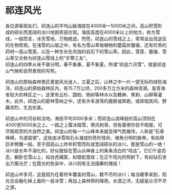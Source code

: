 # 祁连风光  
各位游客朋友们，祁连山的平均山脉海拔在4000米—5000米之间，高山积雪形成的硕长而宽阔的冰川地貌奇丽壮观。海拔高度在4000米以上的地方，称为雪线，一般而言，冰天雪地，万物绝迹。然而，祁连山的雪线之上，常常会出现逆反的生物奇观。在浅雪的山层之中，有名为雪山草甸植物的蘑菇状蚕缀，还有珍贵的药材—高山雪莲，以及一种生长在风蚀的岩石下的雪山草。因此，雪莲、蚕缀、雪山草又合称为祁连山雪线上的“岁寒三友”。  
祁连山的四季从来不甚分明，春不象春，夏不象夏。所谓“祁连六月雪”，就是祁连山气候和自然景观的写照。  

祁连山的原始森林景区更是风光迷人，立夏之后，山林之中一片一望无际的绿色海洋。祁连山的原始森林区内，有15.7万公顷，200多万立方米的森林资源。是青海省较大的林区之一。这里有云杉、圆柏、杨树等林木以及鞭麻、黑刺、山柳等灌木。此外，祁连山的密林雪岭之中，还有许多游荡的鹿群或奔跑，或徘徊其间，野趣浓烈，生态优美。  

祁连山中的河谷和洼地，海拔平均3000多米；而祁连山浪峰般的高山顶则在4000至5000米之上。一路之上履冰踏雪，寒风刺骨。但有着使你目不暇接，可尽情观赏的大自然之美。祁连山的每一个山峰本来就显得气势雄伟，人称是“石骨峥嵘，鸟道盘错”。这些由冰雪和石头凝成的奇形怪状、棱角分明的脉脊，有如用巨斧劈雕一般。至于因高山上终年积雪而形成宽阔硕长的冰川，那是雪山的一绝！冰川是长年不溶化的，好似披挂在雪山众神身上的条条洁白的“哈达”。它们千姿百态，躺卧在雪山上，如白虎藏匿，如银蛇盘绕；在正午阳光的照射下，有如钻石发出万簇光芒；在霞光的色染中，冰川则有无法描摹的瑰丽！  

祁连山中多河，这是因为在着终年覆盖的雪山，数不尽的冰川；每当暖季来到，阳光总会融化掉上面的一层冰雪；再加上森林带的降雨，水源之沛，无疑是众河不尽之源。  
